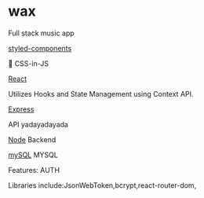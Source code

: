 # wax
Full stack music app 

[styled-components](https://styled-components.com/)

💅 CSS-in-JS

[React](https://reactjs.org/) 

Utilizes Hooks and State Management using Context API. 


[Express](https://expressjs.com/)


API yadayadayada

[Node]()
Backend

[mySQL]()
MYSQL


Features: AUTH

Libraries include:JsonWebToken,bcrypt,react-router-dom, 
